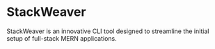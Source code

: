 # StackWeaver
StackWeaver is an innovative CLI tool designed to streamline the initial setup of full-stack MERN applications.
